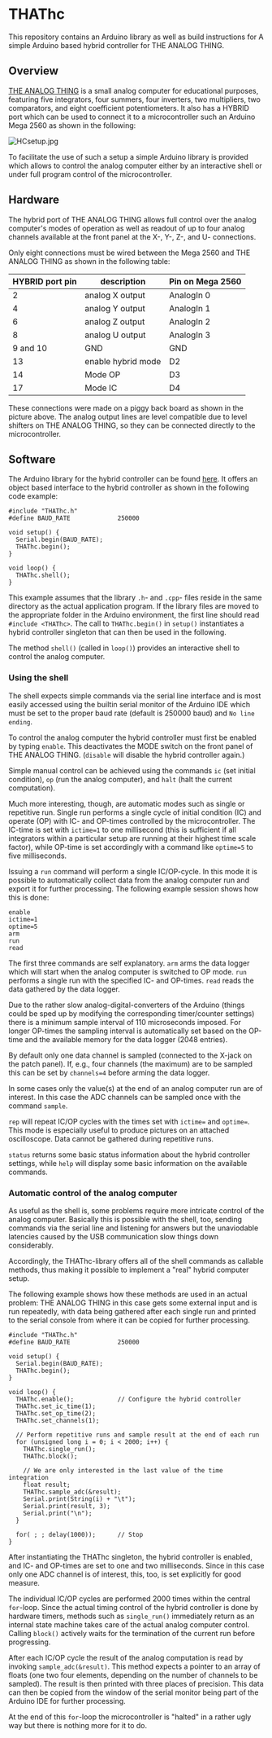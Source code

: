 # THAThc
This repository contains an Arduino library as well as build instructions for
A simple Arduino based hybrid controller for THE ANALOG THING.

## Overview
[THE ANALOG THING](https://github.com/anabrid/THAThc) is a small analog 
computer for educational purposes, featuring five integrators, four summers,
four inverters, two multipliers, two comparators, and eight coefficient
potentiometers. It also has a HYBRID port which can be used to connect it 
to a microcontroller such an Arduino Mega 2560 as shown in the following:

![HCsetup.jpg](HCsetup.jpg)

To facilitate the use of such a setup a simple Arduino library is provided
which allows to control the analog computer either by an interactive shell 
or under full program control of the microcontroller.

## Hardware
The hybrid port of THE ANALOG THING allows full control over the analog
computer's modes of operation as well as readout of up to four analog 
channels available at the front panel at the X-, Y-, Z-, and U- connections.

Only eight connections must be wired between the Mega 2560 and THE ANALOG
THING as shown in the following table:

|HYBRID port pin|description|Pin on Mega 2560|
|---------------|-----------|----------------|
|2|analog X output|AnalogIn 0|
|4|analog Y output|AnalogIn 1|
|6|analog Z output|AnalogIn 2|
|8|analog U output|AnalogIn 3|
|9 and 10|GND|GND|
|13|enable hybrid mode|D2|
|14|Mode OP|D3|
|17|Mode IC|D4|

These connections were made on a piggy back board as shown in the picture above.
The analog output lines are level compatible due to level shifters on THE
ANALOG THING, so they can be connected directly to the microcontroller.

## Software
The Arduino library for the hybrid controller can be found 
[here](THAThc). It offers an object based interface to the hybrid controller as
shown in the following code example:
```
#include "THAThc.h"
#define BAUD_RATE             250000

void setup() {
  Serial.begin(BAUD_RATE);
  THAThc.begin();
}

void loop() {
  THAThc.shell();
}
```

This example assumes that the library `.h`- and `.cpp`- files reside in the 
same directory as the actual application program. If the library files are 
moved to the appropriate folder in the Arduino environment, the first line
should read `#include <THAThc>`. The call to `THAThc.begin()` in `setup()` 
instantiates a hybrid controller singleton that can then be used in the 
following.

The method `shell()` (called in `loop()`) provides an interactive shell to 
control the analog computer.

### Using the shell
The shell expects simple commands via the serial line interface and is most
easily accessed using the builtin serial monitor of the Arduino IDE which 
must be set to the proper baud rate (default is 250000 baud) and `No line 
ending`.

To control the analog computer the hybrid controller must first be enabled 
by typing `enable`. This deactivates the MODE switch on the front panel of 
THE ANALOG THING. (`disable` will disable the hybrid controller again.)

Simple manual control can be achieved using the commands `ic` (set initial
condition), `op` (run the analog computer), and `halt` (halt the current 
computation). 

Much more interesting, though, are automatic modes such as single or repetitive
run. Single run performs a single cycle of initial condition (IC) and 
operate (OP) with IC- and OP-times controlled by the microcontroller. The 
IC-time is set with `ictime=1` to one millisecond (this is sufficient if all
integrators within a particular setup are running at their highest time scale
factor), while OP-time is set accordingly with a command like `optime=5` to
five milliseconds.

Issuing a `run` command will perform a single IC/OP-cycle. In this mode it 
is possible to automatically collect data from the analog computer run and 
export it for further processing. The following example session shows how 
this is done:
```
enable
ictime=1
optime=5
arm
run
read
```
The first three commands are self explanatory. `arm` arms the data logger which
will start when the analog computer is switched to OP mode. `run` performs a 
single run with the specified IC- and OP-times. `read` reads the data gathered
by the data logger.

Due to the rather slow analog-digital-converters of the Arduino (things could
be sped up by modifying the corresponding timer/counter settings) there is a 
minimum sample interval of 110 microseconds imposed. For longer OP-times the
sampling interval is automatically set based on the OP-time and the available
memory for the data logger (2048 entries). 

By default only one data channel is sampled (connected to the X-jack on the 
patch panel). If, e.g., four channels (the maximum) are to be sampled this
can be set by `channels=4` before arming the data logger.

In some cases only the value(s) at the end of an analog computer run are of 
interest. In this case the ADC channels can be sampled once with the command
`sample`.

`rep` will repeat IC/OP cycles with the times set with `ictime=` and 
`optime=`. This mode is especially useful to produce pictures on an attached
oscilloscope. Data cannot be gathered during repetitive runs. 

`status` returns some basic status information about the hybrid controller
settings, while `help` will display some basic information on the available
commands.

### Automatic control of the analog computer
As useful as the shell is, some problems require more intricate control of
the analog computer. Basically this is possible with the shell, too, sending
commands via the serial line and listening for answers but the unaviodable
latencies caused by the USB communication slow things down considerably.

Accordingly, the THAThc-library offers all of the shell commands as callable
methods, thus making it possible to implement a "real" hybrid computer setup.

The following example shows how these methods are used in an actual problem:
THE ANALOG THING in this case gets some external input and is run repeatedly,
with data being gathered after each single run and printed to the serial 
console from where it can be copied for further processing.
```
#include "THAThc.h"
#define BAUD_RATE             250000

void setup() {
  Serial.begin(BAUD_RATE);
  THAThc.begin();
}

void loop() {
  THAThc.enable();            // Configure the hybrid controller
  THAThc.set_ic_time(1);
  THAThc.set_op_time(2);
  THAThc.set_channels(1);

  // Perform repetitive runs and sample result at the end of each run
  for (unsigned long i = 0; i < 2000; i++) {
    THAThc.single_run();
    THAThc.block();

    // We are only interested in the last value of the time integration
    float result;
    THAThc.sample_adc(&result);
    Serial.print(String(i) + "\t");
    Serial.print(result, 3);
    Serial.print("\n");
  }

  for( ; ; delay(1000));      // Stop
}
```
After instantiating the THAThc singleton, the hybrid controller is enabled,
and IC- and OP-times are set to one and two milliseconds. Since in this case
only one ADC channel is of interest, this, too, is set explicitly for good
measure.

The individual IC/OP cycles are performed 2000 times within the central 
`for`-loop. Since the actual timing control of the hybrid controller is done
by hardware timers, methods such as `single_run()` immediately return as an 
internal state machine takes care of the actual analog computer control. 
Calling `block()` actively waits for the termination of the current run before
progressing.

After each IC/OP cycle the result of the analog computation is read by 
invoking `sample_adc(&result)`. This method expects a pointer to an array of
floats (one two four elements, depending on the number of channels to be 
sampled). The result is then printed with three places of precision. This 
data can then be copied from the window of the serial monitor being part of 
the Arduino IDE for further processing.

At the end of this `for`-loop the microcontroller is "halted" in a rather ugly
way but there is nothing more for it to do.

